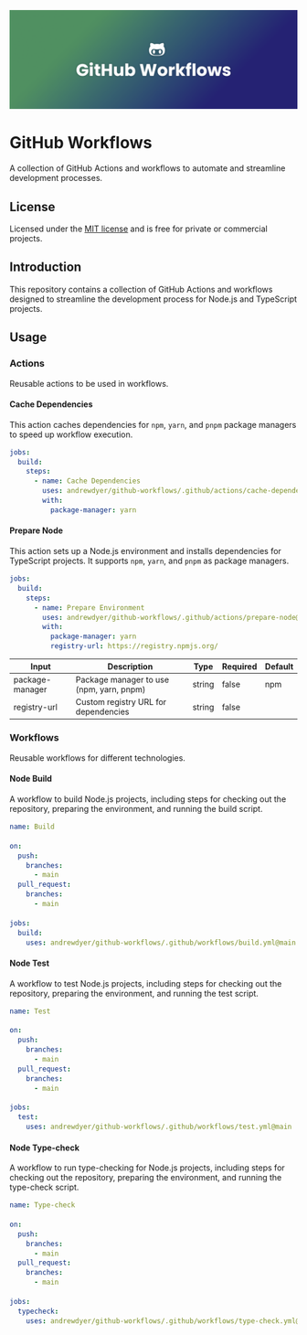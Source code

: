 ![GitHub Workflows](https://raw.githubusercontent.com/andrewdyer/andrewdyer/refs/heads/main/assets/images/covers/github-workflows.png)

# GitHub Workflows

A collection of GitHub Actions and workflows to automate and streamline development processes.

## License

Licensed under the [MIT license](https:/opensource.org/licenses/MIT) and is free for private or commercial projects.

## Introduction

This repository contains a collection of GitHub Actions and workflows designed to streamline the development process for Node.js and TypeScript projects.

## Usage

### Actions

Reusable actions to be used in workflows.

#### **Cache Dependencies**

This action caches dependencies for `npm`, `yarn`, and `pnpm` package managers to speed up workflow execution.

```yml
jobs:
  build:
    steps:
      - name: Cache Dependencies
        uses: andrewdyer/github-workflows/.github/actions/cache-dependencies@main
        with:
          package-manager: yarn
```

#### **Prepare Node**

This action sets up a Node.js environment and installs dependencies for TypeScript projects. It supports `npm`, `yarn`, and `pnpm` as package managers.

```yml
jobs:
  build:
    steps:
      - name: Prepare Environment
        uses: andrewdyer/github-workflows/.github/actions/prepare-node@main
        with:
          package-manager: yarn
          registry-url: https://registry.npmjs.org/
```

| Input           | Description                              | Type   | Required | Default |
| --------------- | ---------------------------------------- | ------ | -------- | ------- |
| package-manager | Package manager to use (npm, yarn, pnpm) | string | false    | npm     |
| registry-url    | Custom registry URL for dependencies     | string | false    |         |

### Workflows

Reusable workflows for different technologies.

#### **Node Build**

A workflow to build Node.js projects, including steps for checking out the repository, preparing the environment, and running the build script.

```yml
name: Build

on:
  push:
    branches:
      - main
  pull_request:
    branches:
      - main

jobs:
  build:
    uses: andrewdyer/github-workflows/.github/workflows/build.yml@main
```

#### **Node Test**

A workflow to test Node.js projects, including steps for checking out the repository, preparing the environment, and running the test script.

```yml
name: Test

on:
  push:
    branches:
      - main
  pull_request:
    branches:
      - main

jobs:
  test:
    uses: andrewdyer/github-workflows/.github/workflows/test.yml@main
```

#### **Node Type-check**

A workflow to run type-checking for Node.js projects, including steps for checking out the repository, preparing the environment, and running the type-check script.

```yml
name: Type-check

on:
  push:
    branches:
      - main
  pull_request:
    branches:
      - main

jobs:
  typecheck:
    uses: andrewdyer/github-workflows/.github/workflows/type-check.yml@main
```
